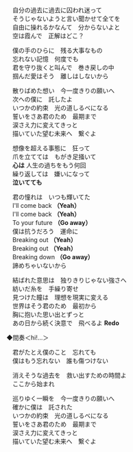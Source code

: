 　自分の過去に過去に囚われ迷って  
　そうじゃないようと言い聞かせて全てを  
　自由に操れるかなんて　分からないよと  
　空は霞んで　正解はどこ？

　僕の手のひらに　残る大事なもの  
　忘れない記憶　何度でも  
　君を守り抜くと叫んで　巻き戻しの中  
　掴んだ愛はそう　離しはしないから

　散りばめた想い　今一度きりの願いへ  
　次への僕に　託したよ  
　いつかの約束　光の道しるべになる  
　誓いをさあ君のため　最期まで  
　涙さえ力に変えてきっと  
　描いていた望む未来へ　繋ぐよ

　想像を超える事態に　狂って  
　爪を立てては　もがき足掻いて  
　**心は** 人生の過ちをもう何回  
　繰り返しては　嫌いになって  
　**泣いてても**

　君の憧れは　いつも輝いてた  
　I'll come back **（Yeah）**  
　I'll come back **（Yeah）**  
　To your future **（Go away）**  
　僕は抗うだろう　運命に  
　Breaking out **（Yeah）**  
　Breaking out **（Yeah）**  
　Breaking down **（Go away）**  
　諦めちゃいないから

　結ばれた意思は　独りきりじゃない強さへ  
　紡いだ糸を　手繰り寄せ  
　見つけた瞳は　理想を現実に変える  
　世界はそう君のため　最初から  
　胸に抱いた思い出とずっと  
　あの日から続く決意で　飛べるよ **Redo**

◆間奏＜hi!…＞

　君がたとえ僕のこと　忘れても  
　僕はもう忘れない　誰も傷つけない

　消えそうな過去を　救い出すための時間よ  
　ここから始まれ

　巡りゆく一瞬を　今一度きりの願いへ  
　確かに僕は　託された  
　いつかの約束　光の道しるべになる  
　誓いをさあ君のため　最期まで  
　涙さえ力に変えてきっと  
　描いていた望む未来へ　繋ぐよ
